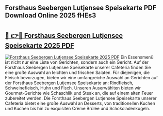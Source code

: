 ## Forsthaus Seebergen Lutjensee Speisekarte PDF Download Online 2025 fHEs3

# <h2><a href="http://gc9gky.nevu.top/?p=Forsthaus+Seebergen+Lutjensee+Speisekarte">🔗 👉🔴 Forsthaus Seebergen Lutjensee Speisekarte 2025 PDF</a></h2>

[![Forsthaus Seebergen Lutjensee Speisekarte 2025 PDF](https://i.imgur.com/dBaPXMq.png)](http://gc9gky.nevu.top/?p=Forsthaus+Seebergen+Lutjensee+Speisekarte)
Ein Essensmenü ist nicht nur eine Liste von Gerichten, sondern auch ein Gericht. Auf der Forsthaus Seebergen Lutjensee Speisekarte unserer Cafeteria finden Sie eine große Auswahl an leichten und frischen Salaten. Für diejenigen, die Fleisch bevorzugen, bieten wir eine umfangreiche Auswahl an Gerichten auf der Forsthaus Seebergen Lutjensee Speisekarte an: Rindfleisch, Schweinefleisch, Huhn und Fisch. Unseren Auserwählten bieten wir Gourmet-Gerichte wie Schaschlik und Steak an, die auf einem alten Feuer zubereitet werden. Die Forsthaus Seebergen Lutjensee Speisekarte unserer Cafeteria bietet eine große Auswahl an Desserts, von traditionellen Kuchen und Kuchen bis hin zu exquisiten Crème Brûlée und Schokoladenkugeln.
